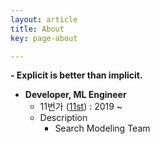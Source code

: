 ```yaml
---
layout: article
title: About
key: page-about

---
```


**- Explicit is better than implicit.** 

- **Developer, ML Engineer**
    - 11번가 ([11st](https://www.11stcorp.com/)) : 2019 ~ 
    - Description
        - Search Modeling Team 

<div style="text-align: center;"><div class="github-card" data-github="JINSU-l" data-width="400" data-height="317" data-theme="medium"></div>
<script src="//cdn.jsdelivr.net/github-cards/latest/widget.js"></script></div>
